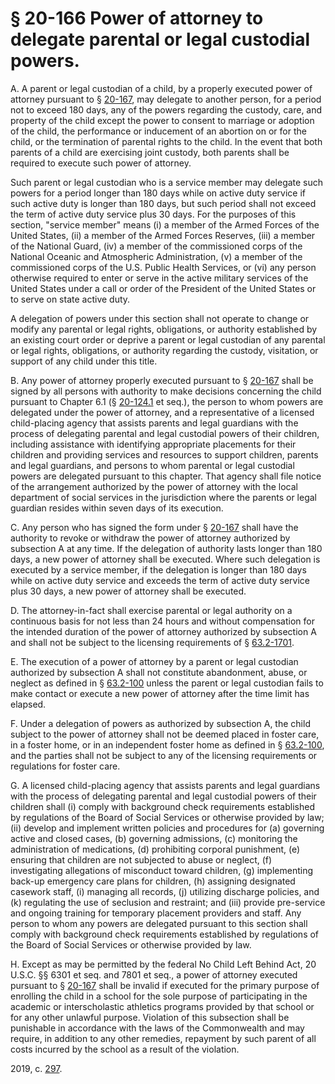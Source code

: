 # § 20-166 Power of attorney to delegate parental or legal custodial powers.

<p>A. A parent or legal custodian of a child, by a properly executed power of attorney pursuant to § <a href='/vacode/20-167/'>20-167</a>, may delegate to another person, for a period not to exceed 180 days, any of the powers regarding the custody, care, and property of the child except the power to consent to marriage or adoption of the child, the performance or inducement of an abortion on or for the child, or the termination of parental rights to the child. In the event that both parents of a child are exercising joint custody, both parents shall be required to execute such power of attorney.</p><p>Such parent or legal custodian who is a service member may delegate such powers for a period longer than 180 days while on active duty service if such active duty is longer than 180 days, but such period shall not exceed the term of active duty service plus 30 days. For the purposes of this section, "service member" means (i) a member of the Armed Forces of the United States, (ii) a member of the Armed Forces Reserves, (iii) a member of the National Guard, (iv) a member of the commissioned corps of the National Oceanic and Atmospheric Administration, (v) a member of the commissioned corps of the U.S. Public Health Services, or (vi) any person otherwise required to enter or serve in the active military services of the United States under a call or order of the President of the United States or to serve on state active duty.</p><p>A delegation of powers under this section shall not operate to change or modify any parental or legal rights, obligations, or authority established by an existing court order or deprive a parent or legal custodian of any parental or legal rights, obligations, or authority regarding the custody, visitation, or support of any child under this title.</p><p>B. Any power of attorney properly executed pursuant to § <a href='/vacode/20-167/'>20-167</a> shall be signed by all persons with authority to make decisions concerning the child pursuant to Chapter 6.1 (§ <a href='/vacode/20-124.1/'>20-124.1</a> et seq.), the person to whom powers are delegated under the power of attorney, and a representative of a licensed child-placing agency that assists parents and legal guardians with the process of delegating parental and legal custodial powers of their children, including assistance with identifying appropriate placements for their children and providing services and resources to support children, parents and legal guardians, and persons to whom parental or legal custodial powers are delegated pursuant to this chapter. That agency shall file notice of the arrangement authorized by the power of attorney with the local department of social services in the jurisdiction where the parents or legal guardian resides within seven days of its execution.</p><p>C. Any person who has signed the form under § <a href='/vacode/20-167/'>20-167</a> shall have the authority to revoke or withdraw the power of attorney authorized by subsection A at any time. If the delegation of authority lasts longer than 180 days, a new power of attorney shall be executed. Where such delegation is executed by a service member, if the delegation is longer than 180 days while on active duty service and exceeds the term of active duty service plus 30 days, a new power of attorney shall be executed.</p><p>D. The attorney-in-fact shall exercise parental or legal authority on a continuous basis for not less than 24 hours and without compensation for the intended duration of the power of attorney authorized by subsection A and shall not be subject to the licensing requirements of § <a href='/vacode/63.2-1701/'>63.2-1701</a>.</p><p>E. The execution of a power of attorney by a parent or legal custodian authorized by subsection A shall not constitute abandonment, abuse, or neglect as defined in § <a href='/vacode/63.2-100/'>63.2-100</a> unless the parent or legal custodian fails to make contact or execute a new power of attorney after the time limit has elapsed.</p><p>F. Under a delegation of powers as authorized by subsection A, the child subject to the power of attorney shall not be deemed placed in foster care, in a foster home, or in an independent foster home as defined in § <a href='/vacode/63.2-100/'>63.2-100</a>, and the parties shall not be subject to any of the licensing requirements or regulations for foster care.</p><p>G. A licensed child-placing agency that assists parents and legal guardians with the process of delegating parental and legal custodial powers of their children shall (i) comply with background check requirements established by regulations of the Board of Social Services or otherwise provided by law; (ii) develop and implement written policies and procedures for (a) governing active and closed cases, (b) governing admissions, (c) monitoring the administration of medications, (d) prohibiting corporal punishment, (e) ensuring that children are not subjected to abuse or neglect, (f) investigating allegations of misconduct toward children, (g) implementing back-up emergency care plans for children, (h) assigning designated casework staff, (i) managing all records, (j) utilizing discharge policies, and (k) regulating the use of seclusion and restraint; and (iii) provide pre-service and ongoing training for temporary placement providers and staff. Any person to whom any powers are delegated pursuant to this section shall comply with background check requirements established by regulations of the Board of Social Services or otherwise provided by law.</p><p>H. Except as may be permitted by the federal No Child Left Behind Act, 20 U.S.C. §§ 6301 et seq. and 7801 et seq., a power of attorney executed pursuant to § <a href='/vacode/20-167/'>20-167</a> shall be invalid if executed for the primary purpose of enrolling the child in a school for the sole purpose of participating in the academic or interscholastic athletics programs provided by that school or for any other unlawful purpose. Violation of this subsection shall be punishable in accordance with the laws of the Commonwealth and may require, in addition to any other remedies, repayment by such parent of all costs incurred by the school as a result of the violation.</p><p>2019, c. <a href='http://lis.virginia.gov/cgi-bin/legp604.exe?191+ful+CHAP0297'>297</a>.</p>